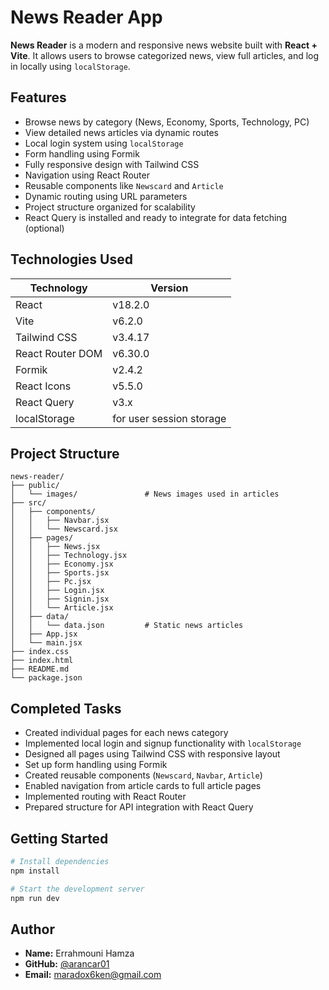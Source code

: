 # News Reader App

**News Reader** is a modern and responsive news website built with **React + Vite**. It allows users to browse categorized news, view full articles, and log in locally using `localStorage`.

## Features

- Browse news by category (News, Economy, Sports, Technology, PC)
- View detailed news articles via dynamic routes
- Local login system using `localStorage`
- Form handling using Formik
- Fully responsive design with Tailwind CSS
- Navigation using React Router
- Reusable components like `Newscard` and `Article`
- Dynamic routing using URL parameters
- Project structure organized for scalability
- React Query is installed and ready to integrate for data fetching (optional)

## Technologies Used

| Technology       | Version                  |
| ---------------- | ------------------------ |
| React            | v18.2.0                  |
| Vite             | v6.2.0                   |
| Tailwind CSS     | v3.4.17                  |
| React Router DOM | v6.30.0                  |
| Formik           | v2.4.2                   |
| React Icons      | v5.5.0                   |
| React Query      | v3.x                     |
| localStorage     | for user session storage |

## Project Structure

```
news-reader/
├── public/
│   └── images/               # News images used in articles
├── src/
│   ├── components/
│   │   ├── Navbar.jsx
│   │   └── Newscard.jsx
│   ├── pages/
│   │   ├── News.jsx
│   │   ├── Technology.jsx
│   │   ├── Economy.jsx
│   │   ├── Sports.jsx
│   │   ├── Pc.jsx
│   │   ├── Login.jsx
│   │   ├── Signin.jsx
│   │   └── Article.jsx
│   ├── data/
│   │   └── data.json         # Static news articles
│   ├── App.jsx
│   └── main.jsx
├── index.css
├── index.html
├── README.md
└── package.json
```

## Completed Tasks

- Created individual pages for each news category
- Implemented local login and signup functionality with `localStorage`
- Designed all pages using Tailwind CSS with responsive layout
- Set up form handling using Formik
- Created reusable components (`Newscard`, `Navbar`, `Article`)
- Enabled navigation from article cards to full article pages
- Implemented routing with React Router
- Prepared structure for API integration with React Query

## Getting Started

```bash
# Install dependencies
npm install

# Start the development server
npm run dev
```

## Author

- **Name:** Errahmouni Hamza
- **GitHub:** [@arancar01](https://github.com/arancar01)
- **Email:** maradox6ken@gmail.com
